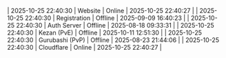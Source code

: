 | 2025-10-25 22:40:30 | Website | Online | 2025-10-25 22:40:27 |
| 2025-10-25 22:40:30 | Registration | Offline | 2025-09-09 16:40:23 |
| 2025-10-25 22:40:30 | Auth Server | Offline | 2025-08-18 09:33:31 |
| 2025-10-25 22:40:30 | Kezan (PvE) | Offline | 2025-10-11 12:51:30 |
| 2025-10-25 22:40:30 | Gurubashi (PvP) | Offline | 2025-08-23 21:44:06 |
| 2025-10-25 22:40:30 | Cloudflare | Online | 2025-10-25 22:40:27 |
